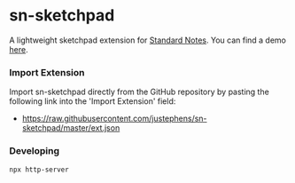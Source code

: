 # sn-sketchpad
A lightweight sketchpad extension for [Standard Notes](https://standardnotes.org/). You can find a demo [here](http://justephens.github.io/sn-sketchpad).

### Import Extension
Import sn-sketchpad directly from the GitHub repository by pasting the following link into the 'Import Extension' field:
* https://raw.githubusercontent.com/justephens/sn-sketchpad/master/ext.json

### Developing
`npx http-server`
